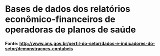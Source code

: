 # Bases de dados dos relatórios econômico-financeiros de operadoras de planos de saúde

#### Fonte: http://www.ans.gov.br/perfil-do-setor/dados-e-indicadores-do-setor/demonstracoes-contabeis
